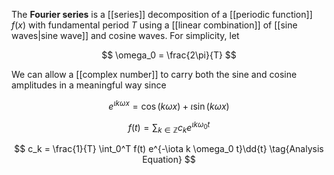 The **Fourier series** is a [[series]] decomposition of a [[periodic function]] $f(x)$ with fundamental period $T$ using a [[linear combination]] of [[sine waves|sine wave]] and cosine waves. For simplicity, let

$$
\omega_0 = \frac{2\pi}{T}
$$

We can allow a [[complex number]] to carry both the sine and cosine amplitudes in a meaningful way since

$$
e^{\iota k \omega x} = \cos(k \omega x) + \iota \sin(k \omega x)
$$

$$
f(t) = \sum_{k \in \mathbb{Z}} c_k e^{\iota k\omega_0 t} \tag{Synthesis Equation}
$$

$$
c_k = \frac{1}{T} \int_0^T f(t) e^{-\iota k \omega_0 t}\dd{t} \tag{Analysis Equation}
$$